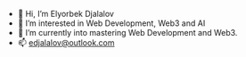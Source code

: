 - 👋 Hi, I’m Elyorbek Djalalov
- 👀 I’m interested in Web Development, Web3 and AI
- 🌱 I’m currently into mastering Web Development and Web3.
- 📫 edjalalov@outlook.com

<!---
Djalalov/Djalalov is a ✨ special ✨ repository because its `README.md` (this file) appears on your GitHub profile.
You can click the Preview link to take a look at your changes.
--->
